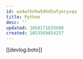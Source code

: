 ```yaml
---
id: wa4wthnhw54hd5wfyocyvqa
title: Python
desc: ''
updated: 1658171833588
created: 1653569054257
---
```


[[devlog.boto]]